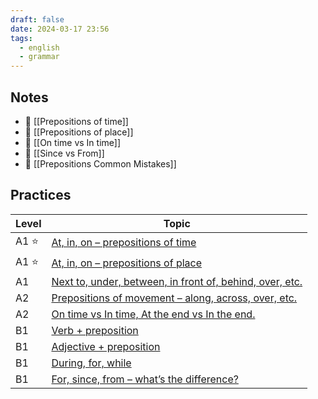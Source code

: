 ```yaml
---
draft: false
date: 2024-03-17 23:56
tags:
  - english
  - grammar
---
```


## Notes

- 📝 [[Prepositions of time]]
- 📝 [[Prepositions of place]]
- 📝 [[On time vs In time]]
- 📝 [[Since vs From]]
- 🤔 [[Prepositions Common Mistakes]]

## Practices

| Level | Topic                                                                                                                                             |
| ----- | ------------------------------------------------------------------------------------------------------------------------------------------------- |
| A1 ⭐  | [At, in, on – prepositions of time](https://test-english.com/grammar-points/a1/at-in-on-prepositions-time/)                                       |
| A1 ⭐  | [At, in, on – prepositions of place](https://test-english.com/grammar-points/a1/at-in-on-prepositions-of-place/)                                  |
| A1    | [Next to, under, between, in front of, behind, over, etc.](https://test-english.com/grammar-points/a1/next-to-under-between-in-front-behind-etc/) |
| A2    | [Prepositions of movement – along, across, over, etc.](https://test-english.com/grammar-points/a2/prepositions-of-movement/)                      |
| A2    | [On time vs In time, At the end vs In the end.](https://test-english.com/grammar-points/a2/on-time-vs-in-time-at-the-end-vs-in-the-end/)          |
| B1    | [Verb + preposition](https://test-english.com/grammar-points/b1/verb-preposition/)                                                                |
| B1    | [Adjective + preposition](https://test-english.com/grammar-points/b1/adjective-preposition/)                                                      |
| B1    | [During, for, while](https://test-english.com/grammar-points/b1/during-for-while/)                                                                |
| B1    | [For, since, from – what’s the difference?](https://test-english.com/grammar-points/b1/for-since-from-difference/)                                |
